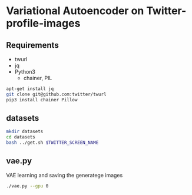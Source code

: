 # Variational Autoencoder on Twitter-profile-images

## Requirements

- twurl
- jq
- Python3
    - chainer, PIL

```bash
apt-get install jq
git clone git@github.com:twitter/twurl
pip3 install chainer Pillow
```

## datasets

```bash
mkdir datasets
cd datasets
bash ../get.sh $TWITTER_SCREEN_NAME
```

## vae.py

VAE learning and saving the generatege images

```bash
./vae.py --gpu 0
```
